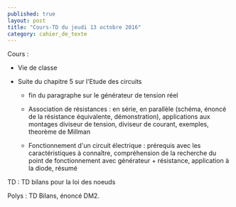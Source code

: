 ```yaml
---
published: true
layout: post
title: "Cours-TD du jeudi 13 octobre 2016"
category: cahier_de_texte
---
```

Cours : 

- Vie de classe

- Suite du chapitre 5 sur l'Etude des circuits

  - fin du paragraphe sur le générateur de tension réel

  - Association de résistances : en série, en parallèle (schéma, énoncé de la résistance équivalente, démonstration), applications aux montages diviseur de tension, diviseur de courant, exemples, theorème de Millman

  - Fonctionnement d'un circuit électrique : prérequis avec les caractéristiques à connaître, compréhension de la recherche du point de fonctionnement avec générateur + résistance, application à la diode, résumé

TD : TD bilans pour la loi des noeuds

Polys : TD Bilans, énoncé DM2.
